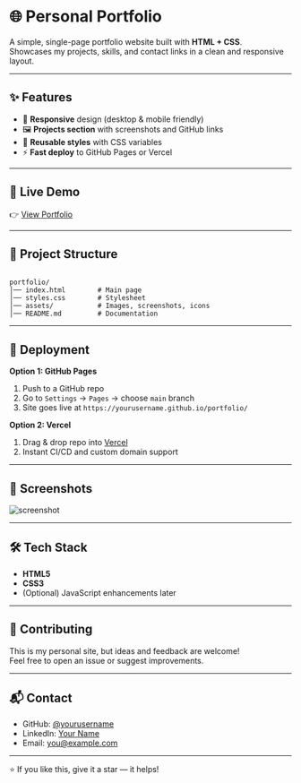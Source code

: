 # 🌐 Personal Portfolio

A simple, single-page portfolio website built with **HTML + CSS**.  
Showcases my projects, skills, and contact links in a clean and responsive layout.

---

## ✨ Features
- 📱 **Responsive** design (desktop & mobile friendly)
- 🖼️ **Projects section** with screenshots and GitHub links
- 🎨 **Reusable styles** with CSS variables
- ⚡ **Fast deploy** to GitHub Pages or Vercel

---

## 🚀 Live Demo
👉 [View Portfolio](https://nonoleekr.github.io/portfolio/)  

---

## 📂 Project Structure
```

portfolio/
│── index.html        # Main page
│── styles.css        # Stylesheet
│── assets/           # Images, screenshots, icons
│── README.md         # Documentation

```

---

## 🔧 Deployment
**Option 1: GitHub Pages**
1. Push to a GitHub repo  
2. Go to `Settings` → `Pages` → choose `main` branch  
3. Site goes live at `https://yourusername.github.io/portfolio/`

**Option 2: Vercel**
1. Drag & drop repo into [Vercel](https://vercel.com/)  
2. Instant CI/CD and custom domain support

---

## 📸 Screenshots
![screenshot](assets/image/portfolio-screenshot.png)

---

## 🛠️ Tech Stack
- **HTML5**
- **CSS3**
- (Optional) JavaScript enhancements later

---

## 🤝 Contributing
This is my personal site, but ideas and feedback are welcome!  
Feel free to open an issue or suggest improvements.

---

## 📬 Contact
- GitHub: [@yourusername](https://github.com/nonoleekr)  
- LinkedIn: [Your Name](https://www.linkedin.com/in/ronald-lee-782b22244)  
- Email: you@example.com  

---
⭐ If you like this, give it a star — it helps!
